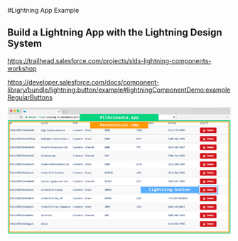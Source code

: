 #Lightning App Example

## Build a Lightning App with the Lightning Design System

https://trailhead.salesforce.com/projects/slds-lightning-components-workshop

https://developer.salesforce.com/docs/component-library/bundle/lightning:button/example#lightningComponentDemo:exampleRegularButtons

![Lightning App Exampl](./Lightning_App_w_LDS.PNG)
